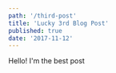 ```yaml
---
path: '/third-post'
title: 'Lucky 3rd Blog Post'
published: true
date: '2017-11-12'
---
```


Hello! I'm the best post

